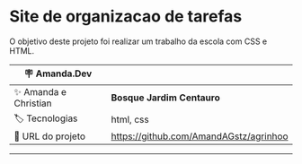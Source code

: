 # Site de organizacao de tarefas

O objetivo deste projeto foi realizar um trabalho da escola com CSS e HTML.

| :placard: Amanda.Dev |     |
| -------------  | --- |
| :sparkles: Amanda e Christian        | **Bosque Jardim Centauro**
| :label: Tecnologias | html, css
| :rocket: URL do projeto        | https://github.com/AmandAGstz/agrinhoo
---
